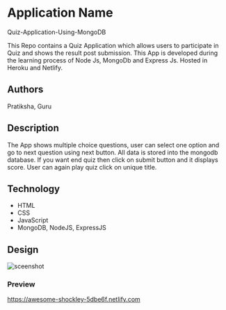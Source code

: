 # Application Name
Quiz-Application-Using-MongoDB

This Repo contains a Quiz Application which allows users to participate in Quiz and shows the result post submission. This App is developed during the learning process of Node Js, MongoDb and Express Js. Hosted in Heroku and Netlify.

## Authors
Pratiksha, Guru

## Description
The App shows multiple choice questions, user can select one option and go to next question using next button. All data is stored into the mongodb database. If you want end quiz then click on submit button and it displays score. User can again play quiz click on unique title.

## Technology

* HTML
* CSS
* JavaScript
* MongoDB, NodeJS, ExpressJS

## Design

![sceenshot](./images/Quiz.png)

### Preview

https://awesome-shockley-5dbe6f.netlify.com
